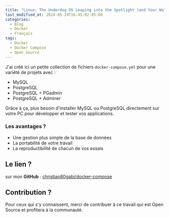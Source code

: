 ```yaml
---
title: "Linux: The Underdog OS Leaping into the Spotlight (and Your Wallet)"
last_modified_at: 2024-05-24T16:45:02-05:00
categories:
  - Blog
  - Docker
  - Français
tags:
  - Docker
  - Docker Compose
  - Open Source
---
```


J'ai créé ici un petite collection de fichiers `docker-compose.yml` pour une variété de projets avec :

- MySQL
- PostgreSQL 
- PostgreSQL + PGadmin
- PostgreSQL + Adminer

Grâce à ça, plus besoin d'installer MySQL ou PostgreSQL directement sur votre PC pour développer et tester vos applications. 

### Les avantages ?

- Une gestion plus simple de la base de données 
- La portabilité de votre travail 
- La reproductibilité de chacun de vos essais

## Le lien ?

sur mon **GitHub** : [christian80gabi/docker-compose](https://github.com/christian80gabi/docker-compose)


## Contribution ?

Pour ceux qui s'y connaissent, merci de contribuer à ce travail qui est Open Source et profitera à la communauté. 
